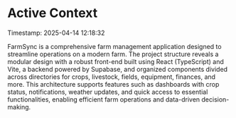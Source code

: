 # Active Context
Timestamp: 2025-04-14 12:18:32

FarmSync is a comprehensive farm management application designed to streamline operations on a modern farm. The project structure reveals a modular design with a robust front-end built using React (TypeScript) and Vite, a backend powered by Supabase, and organized components divided across directories for crops, livestock, fields, equipment, finances, and more. This architecture supports features such as dashboards with crop status, notifications, weather updates, and quick access to essential functionalities, enabling efficient farm operations and data-driven decision-making.